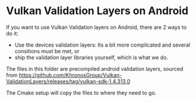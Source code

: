 # Vulkan Validation Layers on Android

If you want to use Vulkan Validation layers on Android, there are 2 ways to do it:

- Use the devices validation layers: Its a bit more complicated and several consitions must be met, or
- ship the validation layer libraries yourself, which is what we do.

The files in this folder are precompiled android validation layers, sourced from
https://github.com/KhronosGroup/Vulkan-ValidationLayers/releases/tag/vulkan-sdk-1.4.313.0

The Cmake setup will copy the files to where they need to go.